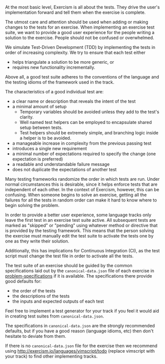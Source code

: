 At the most basic level, Exercism is all about the tests. They drive the user's implementation forward and tell them when the exercise is complete.

The utmost care and attention should be used when adding or making changes to the tests for an exercise. When implementing an exercise test suite, we want to provide a good user experience for the people writing a solution to the exercise. People should not be confused or overwhelmed.

We simulate Test-Driven Development (TDD) by implementing the tests in order of increasing complexity. We try to ensure that each test either

- helps triangulate a solution to be more generic, or
- requires new functionality incrementally.

Above all, a good test suite adheres to the conventions of the language and the testing idioms of the framework used in the track.

The characteristics of a good individual test are:

- a clear name or description that reveals the intent of the test
- a minimal amount of setup
  - Temporary variables should be avoided unless they add to the test's clarity.
  - Well named test helpers can be employed to encapsulate shared setup between tests.
  - Test helpers should be extremely simple, and branching logic inside a helper is to be avoided.
- a manageable increase in complexity from the previous passing test
- introduces a single new requirement
- a minimal number of expectations required to specify the change (one expectation is preferred)
- a readable and understandable failure message
- does not duplicate the expectations of another test

Many testing frameworks randomize the order in which tests are run. Under normal circumstances this is desirable, since it helps enforce tests that are independent of each other. In the context of Exercism, however, this can be confusing. When someone begins to solve an exercise, getting all the failures for all the tests in random order can make it hard to know where to begin solving the problem.

In order to provide a better user experience, some language tracks only leave the first test in an exercise test suite active. All subsequent tests are marked as "skipped" or "pending" using whatever method or directive that is provided by the testing framework. This means that the person solving the exercise must manually edit the test suite to activate the tests one by one as they write their solution.

Additionally, this has implications for Continuous Integration (CI), as the test script must change the test file in order to activate all the tests.

The test suite of an exercise should be guided by the common specifications laid out by the `canonical-data.json` file of each exercise in [problem-specifications](https://github.com/exercism/problem-specifications) if it is available. The specifications there provide good defaults for:

- the order of the tests
- the descriptions of the tests
- the inputs and expected outputs of each test

Feel free to implement a test generator for your track if you feel it would aid in creating test suites from `canonical-data.json`.

The specifications in `canonical-data.json` are the strongly recommended defaults, but if you have a good reason (language idioms, etc) then don't hesitate to deviate from them.

If there is no `canonical-data.json` file for the exercise then we recommend using http://exercism.io/languages/vimscript/todo (replace vimscript with your track) to find other implementing tracks.
